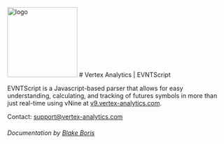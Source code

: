 <img src="src/asset/brand_logo.png" alt="logo" width="160"/>
# Vertex Analytics | EVNTScript

EVNTScript is a Javascript-based parser that allows for easy 
understanding, calculating, and tracking of futures symbols in more 
than just real-time using vNine at [v9.vertex-analytics.com](https://vnine.vertex-analytics.com).

Contact: [support@vertex-analytics.com](mailto:support@vertex-analytics.com)

###### Documentation by [Blake Boris](https://blakeboris.com)
